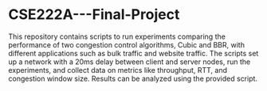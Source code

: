 # CSE222A---Final-Project
This repository contains scripts to run experiments comparing the performance of two congestion control algorithms, Cubic and BBR, with different applications such as bulk traffic and website traffic. The scripts set up a network with a 20ms delay between client and server nodes, run the experiments, and collect data on metrics like throughput, RTT, and congestion window size. Results can be analyzed using the provided script.
